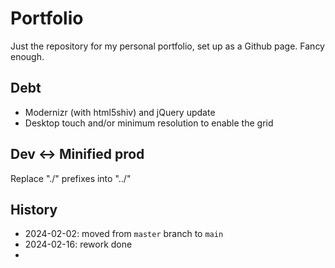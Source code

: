 # Portfolio
Just the repository for my personal portfolio, set up as a Github page. Fancy enough.

## Debt
- Modernizr (with html5shiv) and jQuery update
- Desktop touch and/or minimum resolution to enable the grid

## Dev <-> Minified prod
Replace "./" prefixes into "../"

## History
- 2024-02-02: moved from `master` branch to `main`
- 2024-02-16: rework done
- 
